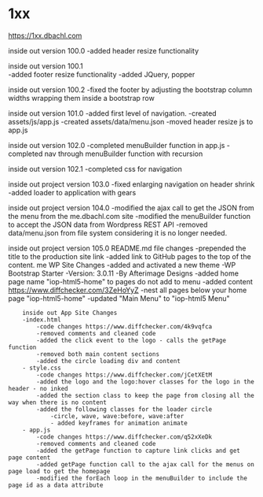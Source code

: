 # 1xx

https://1xx.dbachl.com

inside out version 100.0
  -added header resize functionality
  
inside out version 100.1  
  -added footer resize functionality
  -added JQuery, popper
  
inside out version 100.2
  -fixed the footer by adjusting the bootstrap column widths wrapping them inside a bootstrap row
  
inside out version 101.0
  -added first level of navigation. 
  -created assets/js/app.js 
  -created assets/data/menu.json
  -moved header resize js to app.js
  
inside out version 102.0
-completed menuBuilder function in app.js 
-completed nav through menuBuilder function with recursion

inside out version 102.1
-completed css for navigation

inside out project version 103.0
-fixed enlarging navigation on header shrink
-added loader to application with gears

inside out project version 104.0
	-modified the ajax call to get the JSON from the menu from the me.dbachl.com site
	-modified the menuBuilder function to accept the JSON data from Wordpress REST API 
	-removed data/menu.json from file system considering it is no longer needed.
	
inside out project version 105.0
	README.md file changes
	-prepended the title to the production site link
	-added link to GitHub pages to the top of the content.
	me WP Site Changes 
	-added and activated a new theme
		-WP Bootstrap Starter
			-Version: 3.0.11
			-By Afterimage Designs
		-added home page name "iop-html5-home" to pages do not add to menu
			-added content https://www.diffchecker.com/3ZeHoYyZ
			-nest all pages below your home page "iop-html5-home"
		-updated "Main Menu" to "iop-html5 Menu"
		
		inside out App Site Changes 
		-index.html
			-code changes https://www.diffchecker.com/4k9vqfca
			-removed comments and cleaned code
			-added the click event to the logo - calls the getPage function
			-removed both main content sections
			-added the circle loading div and content
		- style.css
			-code changes https://www.diffchecker.com/jCetXEtM
			-added the logo and the logo:hover classes for the logo in the header - no inked
			-added the section class to keep the page from closing all the way when there is no content
			-added the following classes for the loader circle
				-circle, wave, wave:before, wave:after
				- added keyframes for animation animate
		- app.js
			-code changes https://www.diffchecker.com/q52xXeDk
			-removed comments and cleaned code
			-added the getPage function to capture link clicks and get page content
			-added getPage function call to the ajax call for the menus on page load to get the homepage
			-modified the forEach loop in the menuBuilder to include the page id as a data attribute